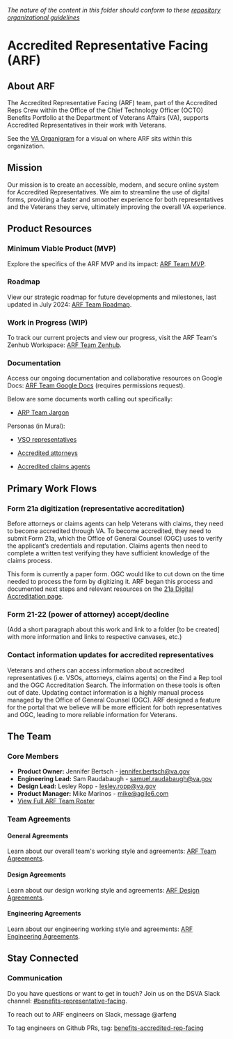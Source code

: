 _The nature of the content in this folder should conform to these [repository organizational guidelines](https://github.com/department-of-veterans-affairs/va.gov-team/blob/master/platform/working-with-vsp/orientation/repo-guidelines.md#about-the-platform-products-and-teams-folders)_

# Accredited Representative Facing (ARF)

## About ARF

The Accredited Representative Facing (ARF) team, part of the Accredited Reps Crew within the Office of the Chief Technology Officer (OCTO) Benefits Portfolio at the Department of Veterans Affairs (VA), supports Accredited Representatives in their work with Veterans.

See the [VA Organigram](https://app.mural.co/t/departmentofveteransaffairs9999/m/departmentofveteransaffairs9999/1678236223248/ef60b22feff4aa22c594256683b81988abc1f181?invited=true&sender=u44da4f823ec94118a7079396) for a visual on where ARF sits within this organization.

## Mission

Our mission is to create an accessible, modern, and secure online system for Accredited Representatives. We aim to streamline the use of digital forms, providing a faster and smoother experience for both representatives and the Veterans they serve, ultimately improving the overall VA experience.

## Product Resources

### Minimum Viable Product (MVP)

Explore the specifics of the ARF MVP and its impact: [ARF Team MVP](/products/accredited-representative-facing/product-info/minimum-viable-product.md).

### Roadmap

View our strategic roadmap for future developments and milestones, last updated in July 2024: [ARF Team Roadmap](https://app.mural.co/t/departmentofveteransaffairs9999/m/departmentofveteransaffairs9999/1720019177037/1918bcb5dac0dab8a8103395aef7c9ddb347d6e6?sender=u2a4240a640b257ce33545495).

### Work in Progress (WIP)

To track our current projects and view our progress, visit the ARF Team's Zenhub Workspace: [ARF Team Zenhub](https://app.zenhub.com/workspaces/accredited-representative-facing-team-65453a97a9cc36069a2ad1d6/board).

### Documentation

Access our ongoing documentation and collaborative resources on Google Docs: [ARF Team Google Docs](https://drive.google.com/drive/u/0/folders/1xvKh-lGc2nGcpAKT4LBbqOglejmYKign) (requires permissions request).

Below are some documents worth calling out specifically:

* [ARP Team Jargon](/products/accredited-representative-facing/product-info/team-jargon.md)

Personas (in Mural):
- [VSO representatives](https://app.mural.co/t/departmentofveteransaffairs9999/m/departmentofveteransaffairs9999/1709236473099/7a69ce07dbe58af30f1954470bebbe59b7bf1160?sender=u8cf3f08a008c2b61ad621433)

- [Accredited attorneys](https://app.mural.co/t/departmentofveteransaffairs9999/m/departmentofveteransaffairs9999/1717533456497/60064424f651818203ff49ac43d6fb9f0f2bccac?sender=u8cf3f08a008c2b61ad621433)

- [Accredited claims agents](https://app.mural.co/t/departmentofveteransaffairs9999/m/departmentofveteransaffairs9999/1718731869465/cf73b89eddb92c604d292554a31e503f7ce5d982?sender=u8cf3f08a008c2b61ad621433)

## Primary Work Flows

### Form 21a digitization (representative accreditation)
Before attorneys or claims agents can help Veterans with claims, they need to become accredited through VA. To become accredited, they need to submit Form 21a, which the Office of General Counsel (OGC) uses to verify the applicant’s credentials and reputation. Claims agents then need to complete a written test verifying they have sufficient knowledge of the claims process.

This form is currently a paper form. OGC would like to cut down on the time needed to process the form by digitizing it. ARF began this process and documented next steps and relevant resources on the [21a Digital Accreditation page](https://github.com/department-of-veterans-affairs/va.gov-team/blob/master/products/accredited-representative-facing/21a-digital-accreditation.md).

### Form 21-22 (power of attorney) accept/decline
(Add a short paragraph about this work and link to a folder [to be created] with more information and links to respective canvases, etc.)

### Contact information updates for accredited representatives
Veterans and others can access information about accredited representatives (i.e. VSOs, attorneys, claims agents) on the Find a Rep tool and the OGC Accreditation Search. The information on these tools is often out of date. Updating contact information is a highly manual process managed by the Office of General Counsel (OGC). ARF designed a feature for the portal that we believe will be more efficient for both representatives and OGC, leading to more reliable information for Veterans.

## The Team

### Core Members

- **Product Owner:** Jennifer Bertsch - [jennifer.bertsch@va.gov](mailto:jennifer.bertsch@va.gov)
- **Engineering Lead:** Sam Raudabaugh - [samuel.raudabaugh@va.gov](mailto:samuel.raudabaugh@va.gov)
- **Design Lead:** Lesley Ropp - [lesley.ropp@va.gov](mailto:lesley.ropp@va.gov)
- **Product Manager:** Mike Marinos - [mike@agile6.com](mailto:mike@agile6.com)
- [View Full ARF Team Roster](https://github.com/orgs/department-of-veterans-affairs/projects/947/views/4)

### Team Agreements

#### General Agreements

Learn about our overall team's working style and agreements: [ARF Team Agreements](/teams/vso/teams/accredited-representative-facing/process/team-agreements.md).

#### Design Agreements

Learn about our design working style and agreements: [ARF Design Agreements](/teams/vso/teams/accredited-representative-facing/process/design-agreements.md).

#### Engineering Agreements

Learn about our engineering working style and agreements: [ARF Engineering Agreements](/teams/vso/teams/accredited-representative-facing/process/engineering-agreements.md).

## Stay Connected

### Communication

Do you have questions or want to get in touch? Join us on the DSVA Slack channel: [#benefits-representative-facing](https://dsva.slack.com/archives/C05SUUM4GAW).

To reach out to ARF engineers on Slack, message @arfeng

To tag engineers on Github PRs, tag: [benefits-accredited-rep-facing]([url](https://github.com/orgs/department-of-veterans-affairs/teams/benefits-accredited-rep-facing)https://github.com/orgs/department-of-veterans-affairs/teams/benefits-accredited-rep-facing)
